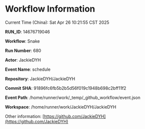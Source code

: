 # Workflow Information

Current Time (China): Sat Apr 26 10:21:55 CST 2025  

**RUN_ID**: 14676719046  

**Workflow**: Snake  

**Run Number**: 680  

**Actor**: JackieDYH  

**Event Name**: schedule  

**Repository**: JackieDYH/JackieDYH  

**Commit SHA**: 91896fc6fb5b2b5d56f019c1948b698c2bff11f2  

**Event Path**: /home/runner/work/_temp/_github_workflow/event.json  

**Workspace**: /home/runner/work/JackieDYH/JackieDYH  

Other information: [https://github.com/JackieDYH](https://github.com/JackieDYH)
